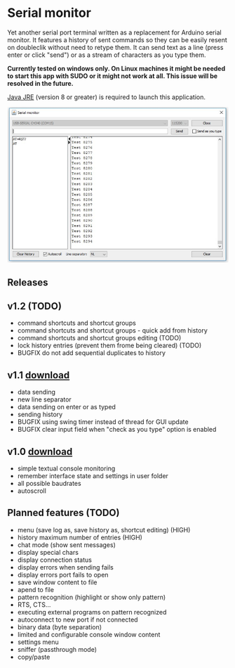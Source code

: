 # Serial monitor

Yet another serial port terminal written as a replacement for Arduino serial monitor. 
It features a history of sent commands so they can be easily resent on doubleclik without 
need to retype them. It can send text as a line (press enter or click "send") or as a stream of characters 
as you type them.

**Currently tested on windows only. On Linux machines it might be needed to start this app with SUDO or it might not work at all. This issue will be resolved in the future.**

[Java JRE](https://java.com/en/download/) (version 8 or greater) is required to launch this application.

![Screenshot](https://raw.githubusercontent.com/jokam85/serialmonitor/master/docs/Screenshot_1.jpg)

## Releases

## v1.2 (TODO)
* command shortcuts and shortcut groups
* command shortcuts and shortcut groups - quick add from history
* command shortcuts and shortcut groups editing (TODO)
* lock history entries (prevent them frome being cleared) (TODO)
* BUGFIX do not add sequential duplicates to history

## v1.1 [download](https://github.com/jokam85/serialmonitor/releases/download/v1.1/serialmonitor.jar)
* data sending
* new line separator
* data sending on enter or as typed
* sending history
* BUGFIX using swing timer instead of thread for GUI update
* BUGFIX clear input field when "check as you type" option is enabled

## v1.0 [download](https://github.com/jokam85/serialmonitor/releases/download/v1.0/serialmonitor.jar)
* simple textual console monitoring
* remember interface state and settings in user folder
* all possible baudrates
* autoscroll

## Planned features (TODO)
* menu (save log as, save history as, shortcut editing) (HIGH)
* history maximum number of entries (HIGH)
* chat mode (show sent messages)
* display special chars
* display connection status
* display errors when sending fails
* display errors port fails to open
* save window content to file
* apend to file
* pattern recognition (highlight or show only pattern)
* RTS, CTS...
* executing external programs on pattern recognized
* autoconnect to new port if not connected
* binary data (byte separation)
* limited and configurable console window content
* settings menu
* sniffer (passthrough mode)
* copy/paste
